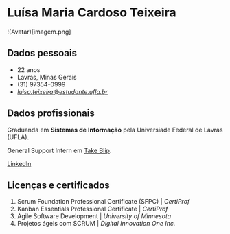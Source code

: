 # Luísa Maria Cardoso Teixeira

!(Avatar)[imagem.png]

## Dados pessoais 

* 22 anos
* Lavras, Minas Gerais
* (31) 97354-0999
* *luisa.teixeira@estudante.ufla.br*

## Dados profissionais

Graduanda em **Sistemas de Informação** pela Universiade Federal de Lavras (UFLA). 

General Support Intern em [Take Blip](https://take.net).

[LinkedIn](https://www.linkedin.com/in/luisamariacteixeira)

## Licenças e certificados

1. Scrum Foundation Professional Certificate (SFPC) | *CertiProf*
2. Kanban Essentials Professional Certificate | *CertiProf*
3. Agile Software Development | *University of Minnesota*
4. Projetos ágeis com SCRUM | *Digital Innovation One Inc.*
